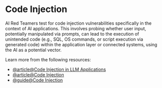# Code Injection

AI Red Teamers test for code injection vulnerabilities specifically in the context of AI applications. This involves probing whether user input, potentially manipulated via prompts, can lead to the execution of unintended code (e.g., SQL, OS commands, or script execution via generated code) within the application layer or connected systems, using the AI as a potential vector.

Learn more from the following resources:

- [@article@Code Injection in LLM Applications](https://neuraltrust.ai/blog/code-injection-in-llms)
- [@article@Code Injection](https://learnprompting.org/docs/prompt_hacking/offensive_measures/code_injection)
- [@guide@Code Injection](https://owasp.org/www-community/attacks/Code_Injection)
